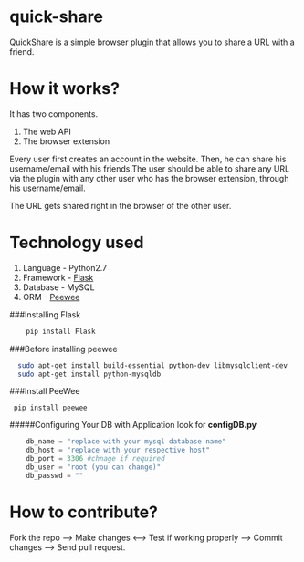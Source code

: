 # quick-share
QuickShare is a simple browser plugin that allows you to share a URL with a friend.

# How it works?
It has two components.
  1. The web API
  2. The browser extension

Every user first creates an account in the website. Then, he can share his username/email with his friends.The user should be able to share any URL via the plugin with any other user who has the browser extension, through his username/email.

The URL gets shared right in the browser of the other user.

# Technology used
1. Language - Python2.7
2. Framework - [Flask](http://flask.pocoo.org/)
3. Database - MySQL
4. ORM - [Peewee](https://github.com/coleifer/peewee)

###Installing Flask
```bash
    pip install Flask
```

###Before installing peewee
```bash
  sudo apt-get install build-essential python-dev libmysqlclient-dev
  sudo apt-get install python-mysqldb
```

###Install PeeWee
```
 pip install peewee
```

#####Configuring Your DB with Application
look for <b>configDB.py</b>
```py
    db_name = "replace with your mysql database name"
    db_host = "replace with your respective host"
    db_port = 3306 #chnage if required
    db_user = "root (you can change)"
    db_passwd = ""
```







# How to contribute?
Fork the repo --> Make changes <--> Test if working properly --> Commit changes --> Send pull request.
